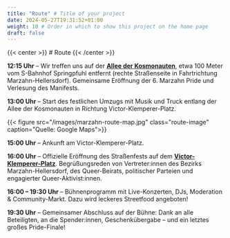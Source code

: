 ```yaml
---
title: "Route" # Title of your project
date: 2024-05-27T19:31:52+01:00
weight: 10 # Order in which to show this project on the home page
draft: false
---
```


{{< center >}} # Route {{< /center >}}

**12:15 Uhr** – Wir treffen uns auf der **[Allee der Kosmonauten](https://maps.app.goo.gl/tnmB28o4wRPHxsYC8)**, etwa 100
Meter vom S-Bahnhof Springpfuhl entfernt (rechte
Straßenseite in Fahrtrichtung Marzahn-Hellersdorf).
Gemeinsame Eröffnung der 6. Marzahn Pride und Verlesung des Manifests.

**13:00 Uhr** – Start des festlichen Umzugs mit Musik und Truck entlang der Allee der Kosmonauten in Richtung
Victor-Klemperer-Platz.

{{< figure src="/images/marzahn-route-map.jpg" class="route-image" caption="Quelle: Google Maps">}}

**15:00 Uhr** – Ankunft am Victor-Klemperer-Platz.

**16:00 Uhr** – Offizielle Eröffnung des Straßenfests auf dem **[Victor-Klemperer-Platz](https://maps.app.goo.gl/12PfkDRWKR8yqouCA)**.
Begrüßungsreden von Vertreter:innen des Bezirks Marzahn-Hellersdorf, des Queer-Beirats, politischer Parteien und
engagierter Queer-Aktivist:innen.

**16:00 – 19:30 Uhr** – Bühnenprogramm mit Live-Konzerten, DJs, Moderation & Community-Markt. Dazu wird leckeres
Streetfood angeboten!

**19:30 Uhr** – Gemeinsamer Abschluss auf der Bühne: Dank an alle Beteiligten, an die Spender:innen, Geschenkübergabe –
und ein letztes großes Pride-Finale!